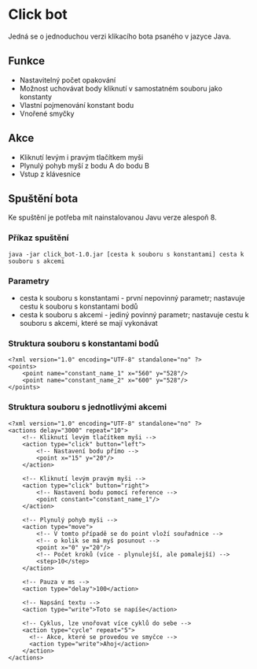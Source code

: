 # Click bot
Jedná se o jednoduchou verzi klikacího bota psaného v jazyce Java.

## Funkce
- Nastavitelný počet opakování
- Možnost uchovávat body kliknutí v samostatném souboru jako konstanty
- Vlastní pojmenování konstant bodu
- Vnořené smyčky

## Akce
- Kliknutí levým i pravým tlačítkem myši
- Plynulý pohyb myší z bodu A do bodu B
- Vstup z klávesnice

## Spuštění bota
Ke spuštění je potřeba mít nainstalovanou Javu verze alespoň 8.
### Příkaz spuštění
 ```
 java -jar click_bot-1.0.jar [cesta k souboru s konstantami] cesta k souboru s akcemi
 ```

### Parametry
  - cesta k souboru s konstantami - první nepovinný parametr;
  nastavuje cestu k souboru s konstantami bodů
  - cesta k souboru s akcemi - jediný povinný parametr;
  nastavuje cestu k souboru s akcemi, které se mají vykonávat

### Struktura souboru s konstantami bodů
```
<?xml version="1.0" encoding="UTF-8" standalone="no" ?>
<points>
    <point name="constant_name_1" x="560" y="528"/>
    <point name="constant_name_2" x="600" y="528"/>
</points>
```

### Struktura souboru s jednotlivými akcemi
```
<?xml version="1.0" encoding="UTF-8" standalone="no" ?>
<actions delay="3000" repeat="10">
    <!-- Kliknutí levým tlačítkem myši -->
    <action type="click" button="left">
        <!-- Nastavení bodu přímo -->
        <point x="15" y="20"/>
    </action>

    <!-- Kliknutí levým pravým myši -->
    <action type="click" button="right">
        <!-- Nastavení bodu pomocí reference -->
        <point constant="constant_name_1"/>
    </action>

    <!-- Plynulý pohyb myši -->
    <action type="move">
        <!-- V tomto případě se do point vloží souřadnice -->
        <!-- o kolik se má myš posunout -->
        <point x="0" y="20"/>
        <!-- Počet kroků (více - plynulejší, ale pomalejší) -->
        <step>10</step>
    </action>

    <!-- Pauza v ms -->
    <action type="delay">100</action>

    <!-- Napsání textu -->
    <action type="write">Toto se napíše</action>

    <!-- Cyklus, lze vnořovat více cyklů do sebe -->
    <action type="cycle" repeat="5">
      <!-- Akce, které se provedou ve smyčce -->
      <action type="write">Ahoj</action>
    </action>
</actions>
```